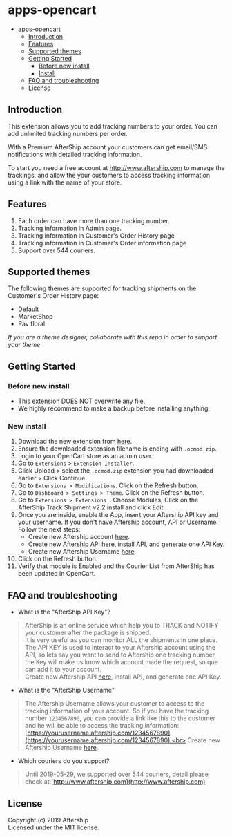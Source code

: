 # apps-opencart
- [apps-opencart](#apps-opencart)
    - [Introduction](#introduction)
    - [Features](#features)
    - [Supported themes](#supported-themes)
    - [Getting Started](#getting-started)
        - [Before new install](#before-new-install)
        - [Install](#new-install)
    - [FAQ and troubleshooting](#faq-and-troubleshooting)
    - [License](#license)

## Introduction
This extension allows you to add tracking numbers to your order. You can add unlimited tracking numbers per order.

With a Premium AfterShip account your customers can get email/SMS notifications with detailed tracking information.

To start you need a free account at http://www.aftership.com to manage the trackings, and allow the your customers to access tracking information using a link with the name of your store.


## Features
1. Each order can have more than one tracking number.
2. Tracking information in Admin page.
3. Tracking information in Customer's Order History page
4. Tracking information in Customer's Order information page
5. Support over 544 couriers.

## Supported themes

The following themes are supported for tracking shipments on the Customer's Order History page:

- Default
- MarketShop
- Pav floral

 *If you are a theme designer, collaborate with this repo in order to support your theme*


## Getting Started

### Before new install
* This extension DOES NOT overwrite any file.
* We highly recommend to make a backup before installing anything.

### New install
1. Download the new extension from [here](download/aftership.ocmod.zip).
2. Ensure the downloaded extension filename is ending with ```.ocmod.zip```.
3. Login to your OpenCart store as an admin user.
4. Go to ```Extensions``` > ```Extension Installer```.
5. Click Upload > select the ```.ocmod.zip``` extension you had downloaded earlier > Click Continue.
6. Go to ```Extensions > Modifications```. Click on the Refresh button. 
7. Go to ```Dashboard > Settings > Theme```. Click on the Refresh button. 
8. Go to ```Extensions > Extensions ```. Choose Modules, Click on the AfterShip Track Shipment v2.2 install and click Edit
9. Once you are inside, enable the App, insert your Aftership API key and your username. If you don't have Aftership account, API or Username. Follow the next steps:
   * Create new Aftership account [here](https://accounts.aftership.com/register).
   * Create new Aftership API [here](https://www.aftership.com/apps), install API, and generate one API Key.
   * Create new Aftership Username [here](https://accounts.aftership.com/brand-settings).
10. Click on the Refresh button.
11. Verify that module is Enabled and the Courier List from AfterShip has been updated in OpenCart. 


## FAQ and troubleshooting
* What is the "AfterShip API Key"?

>AfterShip is an online service which help you to TRACK and NOTIFY your customer after the package is shipped.<br>
It is very useful as you can monitor ALL the shipments in one place.<br>
The API KEY is used to interact to your Aftership account using the API, so lets say you want to send to Aftership one tracking number, the Key will make us know which account made the request, so que can add it to your account.<br>
Create new Aftership API [here](https://www.aftership.com/apps), install API, and generate one API Key.

* What is the "AfterShip Username"

>The Aftership Username allows your customer to access to the tracking information of your account. So if you have the tracking number `1234567890`, you can provide a link like this to the customer and he will be able to access the tracking information: [https://yourusername.aftership.com/1234567890](https://yourusername.aftership.com/1234567890).<br>
Create new Aftership Username [here](https://accounts.aftership.com/brand-settings).

* Which couriers do you support?

>Until 2019-05-29, we supported over 544 couriers, detail please check at:[http://www.aftership.com](http://www.aftership.com)

## License
Copyright (c) 2019 Aftership  
Licensed under the MIT license.
